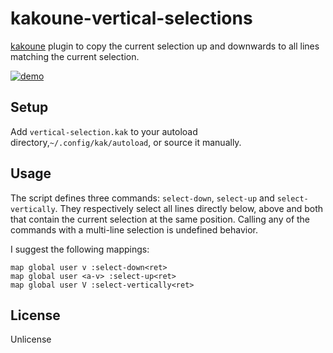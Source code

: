# kakoune-vertical-selections

[kakoune](http://kakoune.org) plugin to copy the current selection up and downwards to all lines matching the current selection.

[![demo](https://asciinema.org/a/138331.png)](https://asciinema.org/a/138331)

## Setup

Add `vertical-selection.kak` to your autoload directory,`~/.config/kak/autoload`, or source it manually.

## Usage

The script defines three commands: `select-down`, `select-up` and `select-vertically`. They respectively select all lines directly below, above and both that contain the current selection at the same position.
Calling any of the commands with a multi-line selection is undefined behavior.


I suggest the following mappings:
```
map global user v :select-down<ret>
map global user <a-v> :select-up<ret>
map global user V :select-vertically<ret>
```

## License

Unlicense
